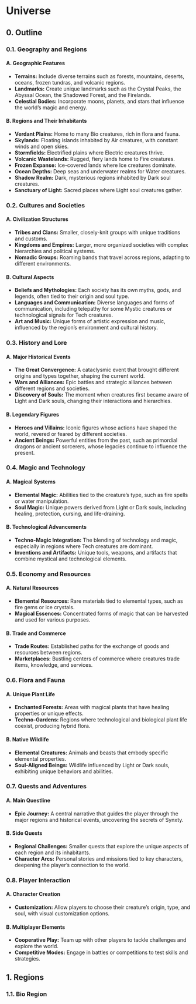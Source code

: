 # Universe

## 0. Outline

### 0.1. Geography and Regions

#### A. Geographic Features

- **Terrains:** Include diverse terrains such as forests, mountains, deserts, oceans, frozen tundras, and volcanic regions.
- **Landmarks:** Create unique landmarks such as the Crystal Peaks, the Abyssal Ocean, the Shadowed Forest, and the Firelands.
- **Celestial Bodies:** Incorporate moons, planets, and stars that influence the world’s magic and energy.

#### B. Regions and Their Inhabitants

- **Verdant Plains:** Home to many Bio creatures, rich in flora and fauna.
- **Skylands:** Floating islands inhabited by Air creatures, with constant winds and open skies.
- **Stormfields:** Electrified plains where Electric creatures thrive.
- **Volcanic Wastelands:** Rugged, fiery lands home to Fire creatures.
- **Frozen Expanse:** Ice-covered lands where Ice creatures dominate.
- **Ocean Depths:** Deep seas and underwater realms for Water creatures.
- **Shadow Realm:** Dark, mysterious regions inhabited by Dark soul creatures.
- **Sanctuary of Light:** Sacred places where Light soul creatures gather.

### 0.2. Cultures and Societies

#### A. Civilization Structures

- **Tribes and Clans:** Smaller, closely-knit groups with unique traditions and customs.
- **Kingdoms and Empires:** Larger, more organized societies with complex hierarchies and political systems.
- **Nomadic Groups:** Roaming bands that travel across regions, adapting to different environments.

#### B. Cultural Aspects

- **Beliefs and Mythologies:** Each society has its own myths, gods, and legends, often tied to their origin and soul type.
- **Languages and Communication:** Diverse languages and forms of communication, including telepathy for some Mystic creatures or technological signals for Tech creatures.
- **Art and Music:** Unique forms of artistic expression and music, influenced by the region’s environment and cultural history.

### 0.3. History and Lore

#### A. Major Historical Events

- **The Great Convergence:** A cataclysmic event that brought different origins and types together, shaping the current world.
- **Wars and Alliances:** Epic battles and strategic alliances between different regions and societies.
- **Discovery of Souls:** The moment when creatures first became aware of Light and Dark souls, changing their interactions and hierarchies.

#### B. Legendary Figures

- **Heroes and Villains:** Iconic figures whose actions have shaped the world, revered or feared by different societies.
- **Ancient Beings:** Powerful entities from the past, such as primordial dragons or ancient sorcerers, whose legacies continue to influence the present.

### 0.4. Magic and Technology

#### A. Magical Systems

- **Elemental Magic:** Abilities tied to the creature’s type, such as fire spells or water manipulation.
- **Soul Magic:** Unique powers derived from Light or Dark souls, including healing, protection, cursing, and life-draining.

#### B. Technological Advancements

- **Techno-Magic Integration:** The blending of technology and magic, especially in regions where Tech creatures are dominant.
- **Inventions and Artifacts:** Unique tools, weapons, and artifacts that combine mystical and technological elements.

### 0.5. Economy and Resources

#### A. Natural Resources

- **Elemental Resources:** Rare materials tied to elemental types, such as fire gems or ice crystals.
- **Magical Essences:** Concentrated forms of magic that can be harvested and used for various purposes.

#### B. Trade and Commerce

- **Trade Routes:** Established paths for the exchange of goods and resources between regions.
- **Marketplaces:** Bustling centers of commerce where creatures trade items, knowledge, and services.

### 0.6. Flora and Fauna

#### A. Unique Plant Life

- **Enchanted Forests:** Areas with magical plants that have healing properties or unique effects.
- **Techno-Gardens:** Regions where technological and biological plant life coexist, producing hybrid flora.

#### B. Native Wildlife

- **Elemental Creatures:** Animals and beasts that embody specific elemental properties.
- **Soul-Aligned Beings:** Wildlife influenced by Light or Dark souls, exhibiting unique behaviors and abilities.

### 0.7. Quests and Adventures

#### A. Main Questline

- **Epic Journey:** A central narrative that guides the player through the major regions and historical events, uncovering the secrets of Synxty.

#### B. Side Quests

- **Regional Challenges:** Smaller quests that explore the unique aspects of each region and its inhabitants.
- **Character Arcs:** Personal stories and missions tied to key characters, deepening the player’s connection to the world.

### 0.8. Player Interaction

#### A. Character Creation

- **Customization:** Allow players to choose their creature’s origin, type, and soul, with visual customization options.

#### B. Multiplayer Elements

- **Cooperative Play:** Team up with other players to tackle challenges and explore the world.
- **Competitive Modes:** Engage in battles or competitions to test skills and strategies.

## 1. Regions

### 1.1. Bio Region
